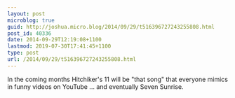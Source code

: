 ```yaml
---
layout: post
microblog: true
guid: http://joshua.micro.blog/2014/09/29/t516396727243255808.html
post_id: 40336
date: 2014-09-29T12:19:08+1100
lastmod: 2019-07-30T17:41:45+1100
type: post
url: /2014/09/29/t516396727243255808.html
---
```

In the coming months Hitchiker's 11 will be "that song" that everyone mimics in funny videos on YouTube ... and eventually Seven Sunrise.

